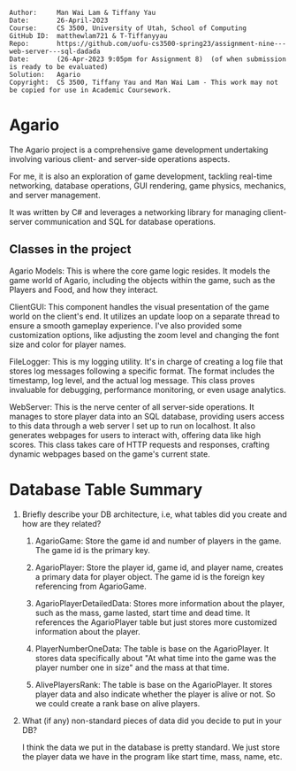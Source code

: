 ```
Author:     Man Wai Lam & Tiffany Yau
Date:       26-April-2023
Course:     CS 3500, University of Utah, School of Computing
GitHub ID:  matthewlam721 & T-Tiffanyyau
Repo:       https://github.com/uofu-cs3500-spring23/assignment-nine---web-server---sql-dadada
Date:       (26-Apr-2023 9:05pm for Assignment 8)  (of when submission is ready to be evaluated)
Solution:   Agario
Copyright:  CS 3500, Tiffany Yau and Man Wai Lam - This work may not be copied for use in Academic Coursework.
```

# Agario

The Agario project is a comprehensive game development undertaking involving various client- and server-side operations aspects.

For me, it is also an exploration of game development, tackling real-time networking, database operations, GUI rendering, game physics, mechanics, and server management.

It was written by C# and leverages a networking library for managing client-server communication and SQL for database operations.

## Classes in the project

Agario Models: This is where the core game logic resides. It models the game world of Agario, including the objects within the game, such as the Players and Food, and how they interact.

ClientGUI: This component handles the visual presentation of the game world on the client's end. It utilizes an update loop on a separate thread to ensure a smooth gameplay experience. I've also provided some customization options, like adjusting the zoom level and changing the font size and color for player names.

FileLogger: This is my logging utility. It's in charge of creating a log file that stores log messages following a specific format. The format includes the timestamp, log level, and the actual log message. This class proves invaluable for debugging, performance monitoring, or even usage analytics.

WebServer: This is the nerve center of all server-side operations. It manages to store player data into an SQL database, providing users access to this data through a web server I set up to run on localhost. It also generates webpages for users to interact with, offering data like high scores. This class takes care of HTTP requests and responses, crafting dynamic webpages based on the game's current state.



# Database Table Summary
1. Briefly describe your DB architecture, i.e, what tables did you create and how are they related?   

    1. AgarioGame: Store the game id and number of players in the game. The game id is the primary key.

    2. AgarioPlayer: Store the player id, game id, and player name, creates a primary data for player object. The game id is the foreign key referencing from AgarioGame.

    3. AgarioPlayerDetailedData: Stores more information about the player, such as the mass, game lasted, start time and dead time.
    It references the AgarioPlayer table but just stores more customized information about the player.

    4. PlayerNumberOneData: The table is base on the AgarioPlayer. It stores data specifically about "At what time into the game was the player number one in size" and the mass at that time.

    5. AlivePlayersRank: The table is base on the AgarioPlayer. It stores player data and also indicate whether the player is alive or not.
    So we could create a rank base on alive players.

2. What (if any) non-standard pieces of data did you decide to put in your DB?

    I think the data we put in the database is pretty standard. We just store the player data we have in the program like start time, mass, name, etc.
